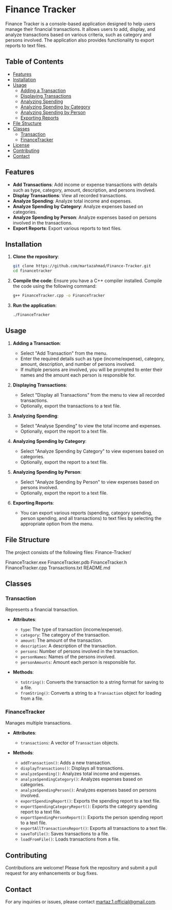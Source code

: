 # Finance Tracker

Finance Tracker is a console-based application designed to help users manage their financial transactions. It allows users to add, display, and analyze transactions based on various criteria, such as category and persons involved. The application also provides functionality to export reports to text files.

## Table of Contents

- [Features](#features)
- [Installation](#installation)
- [Usage](#usage)
  - [Adding a Transaction](#adding-a-transaction)
  - [Displaying Transactions](#displaying-transactions)
  - [Analyzing Spending](#analyzing-spending)
  - [Analyzing Spending by Category](#analyzing-spending-by-category)
  - [Analyzing Spending by Person](#analyzing-spending-by-person)
  - [Exporting Reports](#exporting-reports)
- [File Structure](#file-structure)
- [Classes](#classes)
  - [Transaction](#transaction)
  - [FinanceTracker](#financetracker)
- [License](#license)
- [Contributing](#contributing)
- [Contact](#contact)

## Features

- **Add Transactions**: Add income or expense transactions with details such as type, category, amount, description, and persons involved.
- **Display Transactions**: View all recorded transactions.
- **Analyze Spending**: Analyze total income and expenses.
- **Analyze Spending by Category**: Analyze expenses based on categories.
- **Analyze Spending by Person**: Analyze expenses based on persons involved in the transactions.
- **Export Reports**: Export various reports to text files.

## Installation

1. **Clone the repository**:
    ```bash
    git clone https://github.com/martazahmad/Finance-Tracker.git
    cd financetracker
    ```

2. **Compile the code**:
    Ensure you have a C++ compiler installed. Compile the code using the following command:
    ```bash
    g++ FinanceTracker.cpp -o FinanceTracker
    ```

3. **Run the application**:
    ```bash
    ./FinanceTracker
    ```

## Usage

1. **Adding a Transaction**:
    - Select "Add Transaction" from the menu.
    - Enter the required details such as type (income/expense), category, amount, description, and number of persons involved.
    - If multiple persons are involved, you will be prompted to enter their names and the amount each person is responsible for.

2. **Displaying Transactions**:
    - Select "Display all Transactions" from the menu to view all recorded transactions.
    - Optionally, export the transactions to a text file.

3. **Analyzing Spending**:
    - Select "Analyse Spending" to view the total income and expenses.
    - Optionally, export the report to a text file.

4. **Analyzing Spending by Category**:
    - Select "Analyze Spending by Category" to view expenses based on categories.
    - Optionally, export the report to a text file.

5. **Analyzing Spending by Person**:
    - Select "Analyze Spending by Person" to view expenses based on persons involved.
    - Optionally, export the report to a text file.

6. **Exporting Reports**:
    - You can export various reports (spending, category spending, person spending, and all transactions) to text files by selecting the appropriate option from the menu.

## File Structure

The project consists of the following files:
Finance-Tracker/

FinanceTracker.exe
FinanceTracker.pdb
FinanceTracker.h
FinanceTracker.cpp
Transactions.txt
README.md

## Classes

### Transaction

Represents a financial transaction.

- **Attributes**:
  - `type`: The type of transaction (income/expense).
  - `category`: The category of the transaction.
  - `amount`: The amount of the transaction.
  - `description`: A description of the transaction.
  - `persons`: Number of persons involved in the transaction.
  - `personNames`: Names of the persons involved.
  - `personAmounts`: Amount each person is responsible for.

- **Methods**:
  - `toString()`: Converts the transaction to a string format for saving to a file.
  - `fromString()`: Converts a string to a `Transaction` object for loading from a file.

### FinanceTracker

Manages multiple transactions.

- **Attributes**:
  - `transactions`: A vector of `Transaction` objects.

- **Methods**:
  - `addTransaction()`: Adds a new transaction.
  - `displayTransactions()`: Displays all transactions.
  - `analyzeSpending()`: Analyzes total income and expenses.
  - `analyzeSpendingCategory()`: Analyzes expenses based on categories.
  - `analyzeSpendingPerson()`: Analyzes expenses based on persons involved.
  - `exportSpendingReport()`: Exports the spending report to a text file.
  - `exportSpendingCategoryReport()`: Exports the category spending report to a text file.
  - `exportSpendingPersonReport()`: Exports the person spending report to a text file.
  - `exportAllTransactionsReport()`: Exports all transactions to a text file.
  - `saveToFile()`: Saves transactions to a file.
  - `loadFromFile()`: Loads transactions from a file.

## Contributing

Contributions are welcome! Please fork the repository and submit a pull request for any enhancements or bug fixes.

## Contact

For any inquiries or issues, please contact [martaz.1.official@gmail.com](mailto:martaz.1.official@gmail.com).
